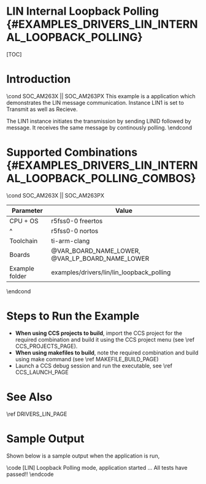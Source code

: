 # LIN Internal Loopback Polling {#EXAMPLES_DRIVERS_LIN_INTERNAL_LOOPBACK_POLLING}

[TOC]

# Introduction

\cond SOC_AM263X || SOC_AM263PX
This example is a application which demonstrates the LIN message
communication.
Instance LIN1 is set to Transmit as well as Recieve.

The LIN1 instance initiates the transmission by sending LINID followed by message.
It receives the same message by continously polling.
\endcond

# Supported Combinations {#EXAMPLES_DRIVERS_LIN_INTERNAL_LOOPBACK_POLLING_COMBOS}

\cond SOC_AM263X || SOC_AM263PX

 Parameter      | Value
 ---------------|-----------
 CPU + OS       | r5fss0-0 freertos
 ^              | r5fss0-0 nortos
 Toolchain      | ti-arm-clang
 Boards         | @VAR_BOARD_NAME_LOWER, @VAR_LP_BOARD_NAME_LOWER
 Example folder | examples/drivers/lin/lin_loopback_polling

\endcond

# Steps to Run the Example

- **When using CCS projects to build**, import the CCS project for the required combination
  and build it using the CCS project menu (see \ref CCS_PROJECTS_PAGE).
- **When using makefiles to build**, note the required combination and build using
  make command (see \ref MAKEFILE_BUILD_PAGE)
- Launch a CCS debug session and run the executable, see \ref CCS_LAUNCH_PAGE

# See Also

\ref DRIVERS_LIN_PAGE

# Sample Output

Shown below is a sample output when the application is run,

\code
[LIN] Loopback Polling mode, application started ...
All tests have passed!!
\endcode
